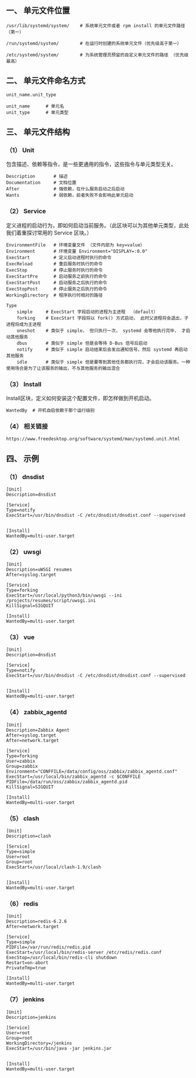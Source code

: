## 一、 单元文件位置

```shell
/usr/lib/systemd/system/    # 系统单元文件或者 rpm install 的单元文件路径 （第一）

/run/systemd/system/        # 在运行时创建的系统单元文件（优先级高于第一）

/etc/systemd/system/        # 为系统管理员预留的自定义单元文件的路径 （优先级最高）
```



## 二、 单元文件命名方式

```shell
unit_name.unit_type

unit_name      # 单元名
unit_type      # 单元类型
```





## 三、 单元文件结构

### （1） Unit

包含描述、依赖等指令，是一些更通用的指令，这些指令与单元类型无关。

```shell
Description       # 描述
Documentation     # 文档位置
After             # 强依赖，在什么服务启动之后启动
Wants             # 弱依赖，前者失败不会影响此单元启动
```

### （2） Service

定义进程的启动行为，即如何启动当前服务。（此区块可以为其他单元类型，此处我们着重探讨常用的 Service 区块。）

```shell
EnvironmentFile   # 环境变量文件 （文件内部为 key=value）
Environment       # 环境变量 Environment="DISPLAY=:0.0"
ExecStart         # 定义启动进程时执行的命令
ExecReload        # 重启服务时执行的命令
ExecStop          # 停止服务时执行的命令
ExecStartPre      # 启动服务之前执行的命令
ExecStartPost     # 启动服务之后执行的命令
ExecStopPost      # 停止服务之后执行的命令
WorkingDirectory  # 程序执行时相对的路径

Type
	simple     # ExecStart 字段启动的进程为主进程  （default）
	forking    # ExecStart 字段将以 fork() 方式启动， 此时父进程将会退出，子进程将成为主进程
	oneshot    # 类似于 simple， 但只执行一次， systemd 会等他执行完毕， 才启动其他服务
	dbus       # 类似于 simple 但是会等待 D-Bus 信号后启动
	notify     # 类似于 simple 启动结束后会发出通知信号，然后 systemd 再启动其他服务
	idle       # 类似于 simple 但是要等到其他任务都执行完，才会启动该服务。一种使用场合是为了让该服务的输出，不与其他服务的输出混合
```



### （3） Install

Install区块，定义如何安装这个配置文件，即怎样做到开机启动。

```shell
WantedBy  # 开机自启依赖于那个运行级别
```



### （4） 相关链接

```shell
https://www.freedesktop.org/software/systemd/man/systemd.unit.html
```



## 四、 示例

### （1） dnsdist

```shell
[Unit]
Description=dnsdist

[Service]
Type=notify
ExecStart=/usr/bin/dnsdist -C /etc/dnsdist/dnsdist.conf --supervised


[Install]
WantedBy=multi-user.target
```



### （2） uwsgi

```shell
[Unit]
Description=uWSGI resumes
After=syslog.target

[Service]
Type=forking
ExecStart=/usr/local/python3/bin/uwsgi --ini /projects/resumes/script/uwsgi.ini
KillSignal=SIGQUIT

[Install]
WantedBy=multi-user.target
```



### （3） vue



```shell
[Unit]
Description=dnsdist

[Service]
Type=notify
ExecStart=/usr/bin/dnsdist -C /etc/dnsdist/dnsdist.conf --supervised


[Install]
WantedBy=multi-user.target
```



### （4） zabbix_agentd

```shell
[Unit]
Description=Zabbix Agent
After=syslog.target
After=network.target

[Service]
Type=forking
User=zabbix
Group=zabbix
Environment="CONFFILE=/data/config/oss/zabbix/zabbix_agentd.conf"
ExecStart=/usr/local/bin/zabbix_agentd -c $CONFFILE
PIDFile=/data/run/oss/zabbix/zabbix_agentd.pid
KillSignal=SIGQUIT

[Install]
WantedBy=multi-user.target
```



### （5） clash

```shell
[Unit]
Description=clash

[Service]
Type=simple
User=root
Group=root
ExecStart=/usr/local/clash-1.9/clash


[Install]
WantedBy=multi-user.target
```

### （6） redis

```shell
[Unit]
Description=redis-6.2.6
After=network.target

[Service]
Type=simple
PIDFile=/var/run/redis/redis.pid
ExecStart=/usr/local/bin/redis-server /etc/redis/redis.conf
ExecStop=/usr/local/bin/redis-cli shutdown
Restart=on-abort
PrivateTmp=true

[Install]
WantedBy=multi-user.target
```

### （7） jenkins

```shell
[Unit]
Description=jenkins

[Service]
User=root
Group=root
WorkingDirectory=/jenkins
ExecStart=/usr/bin/java -jar jenkins.jar


[Install]
WantedBy=multi-user.target
```


